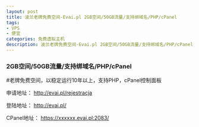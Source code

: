 ```yaml
---
layout: post
title: 波兰老牌免费空间-Evai.pl 2GB空间/50GB流量/支持绑域名/PHP/cPanel
tags:
- VPS
- 便宜
categories: 免费虚拟主机
description: 波兰老牌免费空间-Evai.pl 2GB空间/50GB流量/支持绑域名/PHP/cPanel
---
```


### 2GB空间/50GB流量/支持绑域名/PHP/cPanel

#老牌免费空间，以稳定运行10年以上，支持PHP，cPanel控制面板

申请地址：
http://evai.pl/rejestracja

登陆地址：
http://evai.pl/

CPanel地址：
https://xxxxxx.evai.pl:2083/
